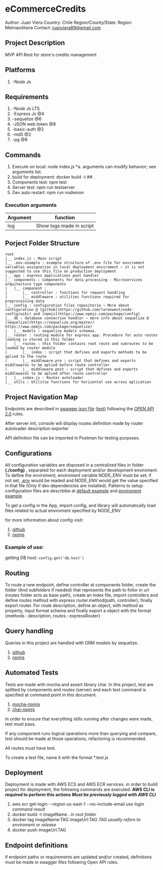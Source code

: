 # eCommerceCredits

   Author: Juan Viera
   Country: Chile
   Region/County/State: Region Metropolitana
   Contact: juanviera89@gmail.com

## Project Description

MVP API Rest for store's credits management

## Platforms

   1. -Node Js

## Requirements

   1. -Node Js LTS
   2. -Express Js @4
   3. -sequelize  @6
   4. -JSON web token @8
   5. -basic-auth @2
   6. -md5 @2
   7. -pg @8

## Commands

  1. Execute on local: node index.js
    *a. arguments can modify behavior; see arguments list.
  2. build for deployment: docker build -t ## . 
  3. Components test: npm test
  4. Server test: npm run testserver
  5. Dev auto restart: npm run nodemon

### Execution arguments

Argument | function
--- | ---
log | Show logs made in script          
## Porject Folder Structure
``` 
root
|__ index.js : Main script 
|__ .env.example : example structure of .env file for enviroment variables assignation in local deployment enviroment ~ it is not suggested to use this file on production deployment
|__ app : express applications pool handler
|__ components : Components for data processing - Microservices arquitecture type components
|   |__ component : 
|       |__ controller : functions for request handling
|       |__ middleware : utilities functions required for preprocessing data
|__ config : configuration files repositorie ~ More about configuration @ [github](https://github.com/lorenwest/node-config/wiki) and [npmjs](https://www.npmjs.com/package/config)
|__ db : database connection handler ~ more info about sequelize @ [sequelize](https://sequelize.org/master/ https://www.npmjs.com/package/sequelize)
|   |__ models : sequelize models schemas. 
|__ router : routing module for express app. Procedure for auto routes loading is stored in this folder
|   |__ routes : this folder contains root route and subroutes to be loaded by router module
|       |__ index : script that defines and exports methods to be aplied to the route
|       |__ middleware.pre : script that defines and exports middlewares to be aplied before route controller
|       |__ middleware.post : script that defines and exports middlewares to be aplied after route controller
|   |__ index.js : Routes autoloader
|__ utils : Utilitie functions for horizontal use across aplication
```

## Project Navigation Map

Endpoints are described in [swagger json file](./apiGw.json) \([test](./apiGw.json)\) following the [OPEN API 2.0](https://swagger.io/specification/) rules.

After server init, console will display routes definition made by router autoloader description exporter

API definition file can be imported in Postman for testing purposes.

## Configurations

   All configuration variables are disposed in a centralized files in  folder  **(./config)** , separated for each deployment and/or development enviroment. To define the enviroment, enviroment variable NODE_ENV must be set; if not set, [.env](./.env) would be readed and NODE_ENV would get the value specified in that file (Only if dev dependencies are installed). Patterns to setup configuration files are descrbibe at [default example](./config/default.json.example) and [enviroment example](./config/enviroment.json.example)

   To get a config in the App, import config, and library will automatically load files related to actual enviroment specified by NODE_ENV

   for more information about config visit:
   1. [github](https://github.com/lorenwest/node-config/wiki)
   2. [npmjs](https://www.npmjs.com/package/config)

### Example of use:

   getting DB host:
   `config.get('db.host')`

## Routing 

To route a new endpoint, define controller at components folder, create the folder (And subfolders if needed) that represents the path to follor in url (routes folder acts as base path), create an index file, import controllers and define routes method with express router.method(path, controller); finally export router. For route description, define an object, with method as property, input format schema and finally export a object with the format {methods : description, routes : expressRouter} 

## Query handling

Queries in this project are handled with ORM models by sequelize.
   1. [github](https://github.com/sequelize/sequelize)
   2. [npmjs](https://www.npmjs.com/package/sequelize)

## Automated Tests

  Tests are made with mocha and assert library chai. In this project, test are splitted by components and routes (server) and each test command is specified at command point in this document.
  
   1. [mocha-npmjs](https://www.npmjs.com/package/mocha)
   2. [chai-npmjs](https://www.npmjs.com/package/chai)
  
  In order to ensure that everything stills running after changes were made, test must pass.

  If any component runs logical operations more than querying and compare, test should be made at those operations, refactoring is recommended.

  All routes must have test.

  To create a test file, name it with the format *.test.js

## Deployment
Deployment is made with AWS ECS and AWS ECR services.
in order to build project for deployment, the following commands are executed: **AWS CLI is required to perform this actions**
 ***Must be previously logged with AWS CLI***
1. aws ecr get-login --region us-east-1 --no-include-email
   *use login command result*
2. docker build -t imageName .
    *in root folder*
3. docker tag imageName:TAG imageUrl:TAG
    *TAG usually refers to enviroment or release*
4. docker push  imageUrl:TAG

## Endpoint definitions

if endpoint paths or requirements are updated and/or created, definitions must be made in swagger files following Open API rules.